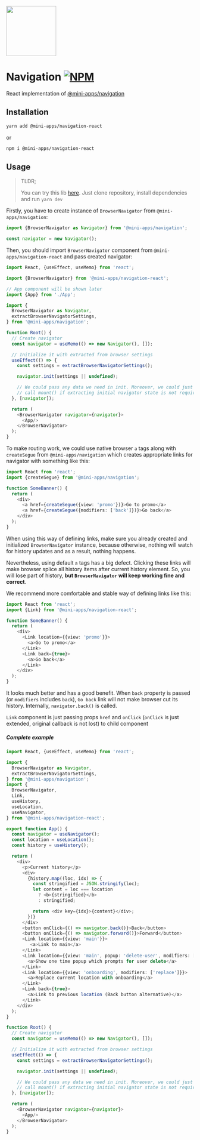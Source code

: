 [npm-badge]: https://img.shields.io/npm/v/@mini-apps/navigation-react.svg
[npm-link]: https://npmjs.com/package/@mini-apps/navigation-react

[<img width="134" src="https://vk.com/images/apps/mini_apps/vk_mini_apps_logo.svg">](https://vk.com/services)

# Navigation [![NPM][npm-badge]][npm-link]

React implementation of [@mini-apps/navigation](https://www.npmjs.com/package/@mini-apps/navigation)

## Installation
```bash
yarn add @mini-apps/navigation-react
```
or
```bash
npm i @mini-apps/navigation-react
``` 

## Usage

> TLDR;
>
> You can try this lib [here](https://github.com/wolframdeus/mini-apps-navigation-react).
> Just clone repository, install dependencies and run `yarn dev`

Firstly, you have to create instance of `BrowserNavigator` from 
`@mini-apps/navigation`:

```typescript
import {BrowserNavigator as Navigator} from '@mini-apps/navigation';

const navigator = new Navigator();
```

Then, you should import `BrowserNavigator` component from 
`@mini-apps/navigation-react` and pass created navigator:

```typescript jsx
import React, {useEffect, useMemo} from 'react';

import {BrowserNavigator} from '@mini-apps/navigation-react';

// App component will be shown later
import {App} from './App';

import {
  BrowserNavigator as Navigator,
  extractBrowserNavigatorSettings,
} from '@mini-apps/navigation';

function Root() {
  // Create navigator
  const navigator = useMemo(() => new Navigator(), []);

  // Initialize it with extracted from browser settings
  useEffect(() => {
    const settings = extractBrowserNavigatorSettings();

    navigator.init(settings || undefined);

    // We could pass any data we need in init. Moreover, we could just
    // call mount() if extracting initial navigator state is not required
  }, [navigator]);

  return (
    <BrowserNavigator navigator={navigator}>
      <App/>
    </BrowserNavigator>
  );
}
```

To make routing work, we could use native browser `a` tags along with
`createSegue` from `@mini-apps/navigation` which creates appropriate links
for navigator with something like this:

```typescript jsx
import React from 'react';
import {createSegue} from '@mini-apps/navigation';

function SomeBanner() {
  return (
    <div>
      <a href={createSegue({view: 'promo'})}>Go to promo</a>
      <a href={createSegue({modifiers: ['back']})}>Go back</a>
    </div>
  );
}
```

When using this way of defining links, make sure you already created and
initialized `BrowserNavigator` instance, because otherwise, nothing will
watch for history updates and as a result, nothing happens.

Nevertheless, using default `a` tags has a big defect. Clicking these links
will make browser splice all history items after current history element. So,
you will lose part of history, **but `BrowserNavigator` will keep working fine
and correct**.

We recommend more comfortable and stable way of defining links like this:

```typescript jsx
import React from 'react';
import {Link} from '@mini-apps/navigation-react';

function SomeBanner() {
  return (
    <div>
      <Link location={{view: 'promo'}}>
        <a>Go to promo</a>
      </Link>
      <Link back={true}>
        <a>Go back</a>
      </Link>
    </div>
  );
}
```

It looks much better and has a good benefit. When `back` property  is passed 
(or `modifiers` includes `back`), `Go back` link will not make browser cut its 
history. Internally, `navigator.back()` is called.

`Link` component is just passing props `href` and `onClick` (`onClick` is just
extended, original callback is not lost) to child component

##### Complete example

```typescript jsx
import React, {useEffect, useMemo} from 'react';

import {
  BrowserNavigator as Navigator,
  extractBrowserNavigatorSettings,
} from '@mini-apps/navigation';
import {
  BrowserNavigator,
  Link,
  useHistory, 
  useLocation, 
  useNavigator,
} from '@mini-apps/navigation-react';

export function App() {
  const navigator = useNavigator();
  const location = useLocation();
  const history = useHistory();

  return (
    <div>
      <p>Current history</p>
      <div>
        {history.map((loc, idx) => {
          const stringified = JSON.stringify(loc);
          let content = loc === location 
            ? <b>{stringified}</b> 
            : stringified;

          return <div key={idx}>{content}</div>;
        })}
      </div>
      <button onClick={() => navigator.back()}>Back</button>
      <button onClick={() => navigator.forward()}>Forward</button>
      <Link location={{view: 'main'}}>
         <a>Link to main</a>
      </Link>
      <Link location={{view: 'main', popup: 'delete-user', modifiers: ['skip']}}>
        <a>Show one time popup which prompts for user delete</a>
      </Link>
      <Link location={{view: 'onboarding', modifiers: ['replace']}}>
        <a>Replace current location with onboarding</a>
      </Link>
      <Link back={true}>
        <a>Link to previous location (Back button alternative)</a>
      </Link>
    </div>
  );
}

function Root() {
  // Create navigator
  const navigator = useMemo(() => new Navigator(), []);

  // Initialize it with extracted from browser settings
  useEffect(() => {
    const settings = extractBrowserNavigatorSettings();

    navigator.init(settings || undefined);

    // We could pass any data we need in init. Moreover, we could just
    // call mount() if extracting initial navigator state is not required
  }, [navigator]);

  return (
    <BrowserNavigator navigator={navigator}>
      <App/>
    </BrowserNavigator>
  );
}
```
